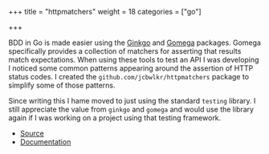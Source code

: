 +++
title = "httpmatchers"
weight = 18
categories = ["go"]

+++

[ginkgo]: http://onsi.github.io/ginkgo/
[gomega]: http://onsi.github.io/gomega/
[github]: https://github.com/jcbwlkr/httpmatchers
[documentation]: https://godoc.org/github.com/jcbwlkr/httpmatchers

BDD in Go is made easier using the [Ginkgo][ginkgo] and [Gomega][gomega]
packages. Gomega specifically provides a collection of matchers for asserting
that results match expectations. When using these tools to test an API I was
developing I noticed some common patterns appearing around the assertion of
HTTP status codes. I created the `github.com/jcbwlkr/httpmatchers` package to
simplify some of those patterns.

<!--more-->

Since writing this I hame moved to just using the standard `testing` library. I
still appreciate the value from `ginkgo` and `gomega` and would use the library
again if I was working on a project using that testing framework.

* [Source][github]
* [Documentation][documentation]
